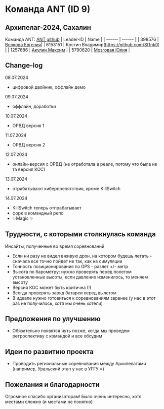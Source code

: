 # Команда ANT (ID 9)

## Архипелаг-2024, Сахалин
Команда ANT: [ANT github](https://github.com/ATNtech)
| Leader-ID | Name |
| ------ | ------ |
| 398576 | [Волкова Евгения](https://github.com/gtariell)|
| 6153151 | Костин Владимир(https://github.com/St1nk0) |
| 1257686 | [Акулин Максим](https://github.com/Max297) |
| 5790620 | [Мозговая Юлия](https://github.com/muv11) |

## Change-log

08.07.2024
- цифровой двойник, оффлайн демо

09.07.2024
- оффлайн, доработки

10.07.2024
- ОРВД версия 1

11.07.2024
- ОРВД версия 2

12.07.2024
- онлайн-версия с ОРВД (не отработала в реале, потому что была не та версия КОС)

13.07.2024
- отрабатывают киберпрепятствия, кроме KillSwitch

14.07.2024 
- KillSwitch теперь отпрабатывает
- форк в командный репо
- ✨Magic ✨

## Трудности, с которыми столкнулась команда
Инсайты, полученные во время соревнований 
- Если ни разу не видел вживую дрон, на котором будешь летать - сначала все точно пойдет не так, как на симуляции
- Точность позиционирования по GPS - разлет +/- метр
- Высота по барометру: нужно проверять перед полетом установленные высоты, если давление изменилось, то меняем высоту
- Версия КОС может быть критична (!)
- Всегда проверять заряд батареи перед вылетом
- В идеале нужно готовиться к соревнованиям заранее (у нас в этот раз не получилось, хотя мы очень хотели)

## Предложения по улучшению

- Обязательно появятся чуть позже, когда мы проведем ретроспективу с командой и все обсудим

## Идеи по развитию проекта
- Проводить региональные соревнования между Архипелагами (например, Уральский этап у нас в УГГУ =)


## Пожелания и благодарности
Огромное спасибо организаторам! Было очень интересно, хотя местами сложно (и местами не понятно) 





